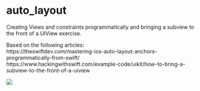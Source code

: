 # auto_layout

<p>Creating Views and constraints programmatically and bringing a subview to the front of a UIView exercise.</p>
<p>Based on the following articles:<br />
https://theswiftdev.com/mastering-ios-auto-layout-anchors-programmatically-from-swift/  <br />
https://www.hackingwithswift.com/example-code/uikit/how-to-bring-a-subview-to-the-front-of-a-uiview <br /></p>
<img src=”NSLayout/Image/screenshot” width= “300” height=”600” />
